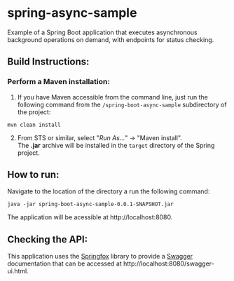# spring-async-sample
Example of a Spring Boot application that executes asynchronous background operations on demand, with endpoints for status checking.

## Build Instructions:
### Perform a Maven installation:

1. If you have Maven accessible from the command line, just run the following command from the `/spring-boot-async-sample` subdirectory of the project:
```
mvn clean install
```

2. From STS or similar, select "_Run As..._" -> "Maven install".  
   The **.jar** archive will be installed in the `target` directory of the Spring project.

## How to run:
Navigate to the location of the directory a run the following command:

```
java -jar spring-boot-async-sample-0.0.1-SNAPSHOT.jar
```
The application will be acessible at http://localhost:8080.

## Checking the API:
This application uses the [Springfox](https://springfox.github.io/springfox/) library to provide a [Swagger](https://swagger.io/) documentation that can be accessed at http://localhost:8080/swagger-ui.html.

